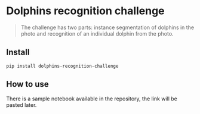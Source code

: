 # Dolphins recognition challenge
> The challenge has two parts: instance segmentation of dolphins in the photo and recognition of an individual dolphin from the photo. 


## Install

`pip install dolphins-recognition-challenge`

## How to use

There is a sample notebook available in the repository, the link will be pasted later.
